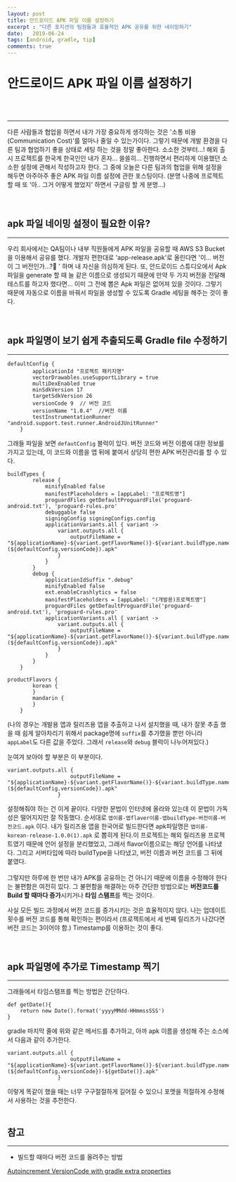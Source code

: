 ```yaml
---
layout: post
title: 안드로이드 APK 파일 이름 설정하기
excerpt : "다른 포지션의 팀원들과 효율적인 APK 공유를 위한 네이밍하기"
date:   2019-06-24
tags: [android, gradle, tip]
comments: true
---
```

# 안드로이드 APK 파일 이름 설정하기
<br><br>


---

다른 사람들과 협업을 하면서 내가 가장 중요하게 생각하는 것은 '소통 비용(Communication Cost)'를 얼마나 줄일 수 있는가이다. 그렇기 때문에 개발 환경을 다른 팀과 협업하기 좋을 상태로 세팅 하는 것을 정말 좋아한다. 소소한 것부터...! 해외 출시 프로젝트를 한국계 한국인인 내가 혼자... 쓸쓸히... 진행하면서 편리하게 이용했던 소소한 설정에 관해서 작성하고자 한다. 그 중에 오늘은 다른 팀과의 협업을 위해 설정을 해두면 아주아주 좋은 APK 파일 이름 설정에 관한 포스팅이다. (분명 나중에 프로젝트 할 때 또 '아.. 그거 어떻게 했었지' 하면서 구글링 할 게 분명...)
<br><br><br>
## apk 파일 네이밍 설정이 필요한 이유?

---

우리 회사에서는 QA팀이나 내부 직원들에게 APK 파일을 공유할 때 AWS S3 Bucket을 이용해서 공유를 했다. 개발자 편한대로 'app-release.apk'로 올린다면 '이... 버전이 그 버전인가...?🤔 ' 하며 내 자신을 의심하게 된다. 또, 안드로이드 스튜디오에서 Apk 파일을 generate 할 때 늘 같은 이름으로 생성되기 때문에 만약 두 가지 버전을 전달해 테스트를 하고자 했다면... 이미 그 전에 뽑은 Apk 파일은 없어져 있을 것이다. 그렇기 때문에 자동으로 이름을 바꿔서 파일을 생성할 수 있도록 Gradle 세팅을 해주는 것이 좋다.
<br><br><br>
## apk 파일명이 보기 쉽게 추출되도록 Gradle file 수정하기

---

    defaultConfig {
            applicationId "프로젝트 패키지명"
            vectorDrawables.useSupportLibrary = true
            multiDexEnabled true
            minSdkVersion 17
            targetSdkVersion 26
            versionCode 9  // 버전 코드
            versionName "1.0.4"  //버전 이름
            testInstrumentationRunner "android.support.test.runner.AndroidJUnitRunner"
        }

그래들 파일을 보면 `defautConfig` 블럭이 있다. 버전 코드와 버전 이름에 대한 정보를 가지고 있는데, 이 코드와 이름을 앱 뒤에 붙여서 상당히 편한 APK 버전관리를 할 수 있다.

    buildTypes {
            release {
                minifyEnabled false
                manifestPlaceholders = [appLabel: "프로젝트명"]
                proguardFiles getDefaultProguardFile('proguard-android.txt'), 'proguard-rules.pro'
                debuggable false
                signingConfig signingConfigs.config
                applicationVariants.all { variant ->
                    variant.outputs.all {
                        outputFileName = "${applicationName}-${variant.getFlavorName()}-${variant.buildType.name}-${defaultConfig.versionName}(${defaultConfig.versionCode}).apk"
                    }
                }
            }
            debug {
                applicationIdSuffix ".debug"
                minifyEnabled false
                ext.enableCrashlytics = false
                manifestPlaceholders = [appLabel: "(개발용)프로젝트명"]
                proguardFiles getDefaultProguardFile('proguard-android.txt'), 'proguard-rules.pro'
                applicationVariants.all { variant ->
                    variant.outputs.all {
                        outputFileName = "${applicationName}-${variant.getFlavorName()}-${variant.buildType.name}-${defaultConfig.versionName}(${defaultConfig.versionCode}).apk"
                    }
                }
            }
        }

    productFlavors {
            korean {
            }
            mandarin {
            }
        }

(나의 경우는 개발용 앱과 릴리즈용 앱을 추출하고 나서 설치했을 때, 내가 잘못 추출 했을 때 쉽게 알아차리기 위해서 package명에 `suffix`를 추가했을 뿐만 아니라 `appLabel`도 다른 값을 주었다. 그래서 `release`와 `debug` 블럭이 나누어져있다.)

눈여겨 보아야 할 부분은 이 부분이다.

    variant.outputs.all {
                        outputFileName = "${applicationName}-${variant.getFlavorName()}-${variant.buildType.name}-${defaultConfig.versionName}(${defaultConfig.versionCode}).apk"
                    }

설정해줘야 하는 건 이게 끝이다. 다양한 문법이 인터넷에 올라와 있는데 이 문법이 가독성은 떨어지지만 잘 작동했다. 순서대로 `앱이름-앱flaver이름-앱buildType-버전이름-버전코드.apk` 이다. 내가 릴리즈용 앱을 한국어로 빌드한다면 apk파일명은 `앱이름-korean-release-1.0.0(1).apk` 로 뽑히게 된다.이 프로젝트는 해외 릴리즈용 프로젝트였기 때문에 언어 설정을 분리했었고, 그래서 flavor이름으로는 해당 언어를 나타냈다. 그리고 서버타입에 따라 buildType을 나타냈고, 버전 이름과 버전 코드를 그 뒤에 붙였다. <br><br>그렇지만 하루에 한 번만 내가 APK를 공유하는 건 아니기 때문에 이름을 수정해야 한다는 불편함은 여전히 있다. 그 불편함을 해결하는 아주 간단한 방법으로는 **버전코드를 Build 할 때마다 증가**시키거나 **타임 스탬프**를 찍는 것이다.

사실 모든 빌드 과정에서 버전 코드를 증가시키는 것은 효율적이지 않다. 나는 업데이트 횟수를 버전 코드를 통해 확인하는 편이라서 (프로젝트에서 세 번째 릴리즈가 나갔다면 버전 코드는 3이어야 함.) Timestamp를 이용하는 것이 좋다.
<br><br><br>
## apk 파일명에 추가로 Timestamp 찍기

---

그래들에서 타임스탬프를 찍는 방법은 간단하다.

    def getDate(){
        return new Date().format('yyyyMMdd-HHmmssSSS')
    }

gradle 마지막 줄에 위와 같은 메서드를 추가하고, 아까 apk 이름을 생성해 주는 소스에서 다음과 같이 추가한다.

    variant.outputs.all {
                        outputFileName = "${applicationName}-${variant.getFlavorName()}-${variant.buildType.name}-${defaultConfig.versionName}(${defaultConfig.versionCode})-${getDate()}.apk"
                    }

이렇게 똑같이 했을 때는 너무 구구절절하게 길어질 수 있으니 포맷을 적절하게 수정해서 사용하는 것을 추천한다. 
<br><br>
## 참고

---

- 빌드할 때마다 버전 코드를 올려주는 방법

[Autoincrement VersionCode with gradle extra properties](https://stackoverflow.com/questions/21405457/autoincrement-versioncode-with-gradle-extra-properties)
